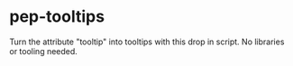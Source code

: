 # pep-tooltips
Turn the attribute "tooltip" into tooltips with this drop in script. No libraries or tooling needed.

